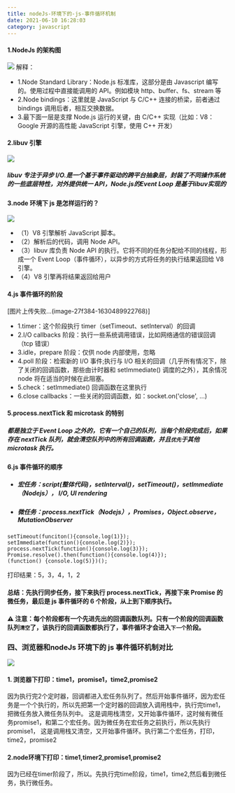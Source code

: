 ```yaml
---
title: nodeJs-环境下的-js-事件循环机制
date: 2021-06-10 16:28:03
category: javascript
---
```

#### 1.NodeJs 的架构图

![](https://upload-images.jianshu.io/upload_images/10024246-4ec354e2fbd21df0.png?imageMogr2/auto-orient/strip%7CimageView2/2/w/1240)
解释：

*   1.Node Standard Library：Node.js 标准库，这部分是由 Javascript 编写的。使用过程中直接能调用的 API。例如模块 http、buffer、fs、stream 等
*   2.Node bindings：这里就是 JavaScript 与 C/C++ 连接的桥梁，前者通过 bindings 调用后者，相互交换数据。
*   3.最下面一层是支撑 Node.js 运行的关键，由 C/C++ 实现（比如：V8：Google 开源的高性能 JavaScript 引擎，使用 C++ 开发）

#### 2.libuv 引擎

![](https://upload-images.jianshu.io/upload_images/10024246-9e98b53716e6e88d.png?imageMogr2/auto-orient/strip%7CimageView2/2/w/1240)

##### libuv 专注于异步 I/O.是一个基于事件驱动的跨平台抽象层，封装了不同操作系统的一些底层特性，对外提供统一 API，Node.js的Event Loop 是基于libuv实现的

#### 3.node 环境下 js 是怎样运行的？

![](https://upload-images.jianshu.io/upload_images/10024246-d26f1132c8d83035.png?imageMogr2/auto-orient/strip%7CimageView2/2/w/1240)

*   （1）V8 引擎解析 JavaScript 脚本。
*   （2）解析后的代码，调用 Node API。
*   （3）libuv 库负责 Node API 的执行。它将不同的任务分配给不同的线程，形成一个 Event Loop（事件循环），以异步的方式将任务的执行结果返回给 V8 引擎。
*   （4）V8 引擎再将结果返回给用户

#### 4.js 事件循环的阶段

[图片上传失败...(image-27f384-1630489922768)] 

*   1.timer：这个阶段执行 timer（setTimeout、setInterval）的回调
*   2.I/O callbacks 阶段：执行一些系统调用错误，比如网络通信的错误回调（tcp 错误）
*   3.idle，prepare 阶段：仅供 node 内部使用，忽略
*   4.poll 阶段：检索新的 I/O 事件;执行与 I/O 相关的回调（几乎所有情况下，除了关闭的回调函数，那些由计时器和 setImmediate() 调度的之外），其余情况 node 将在适当的时候在此阻塞。
*   5.check：setImmediate() 回调函数在这里执行
*   6.close callbacks：一些关闭的回调函数，如：socket.on('close', ...)

#### 5.process.nextTick 和 microtask 的特别

##### 都是独立于 Event Loop 之外的，它有一个自己的队列，当每个阶段完成后，如果存在 nextTick 队列，就会清空队列中的所有回调函数，并且`优先`于其他 microtask 执行。

#### 6.js 事件循环的顺序

*   ##### 宏任务：script(整体代码)，setInterval()，setTimeout()，setImmediate（Nodejs）， I/O, UI rendering

*   ##### 微任务：process.nextTick（Nodejs），Promises，Object.observe， MutationObserver

```
setTimeout(funciton(){console.log(1)});
setImmediate(function(){console.log(2)});
process.nextTick(function(){console.log(3)});
Promise.resolve().then(function(){console.log(4)});
(function() {console.log(5)})();
```

打印结果：5，3，4，1，2

#### 总结：先执行同步任务，接下来执行 process.nextTick，再接下来 Promise 的微任务，最后是 js 事件循环的 6 个阶段，从上到下顺序执行。

#### ⚠️ 注意：每个阶段都有一个先进先出的回调函数队列。只有一个阶段的回调函数队列`清空`了，该执行的回调函数都执行了，事件循环才会进入`下一个`阶段。

### 四、浏览器和nodeJs 环境下的 js 事件循环机制对比

![](https://upload-images.jianshu.io/upload_images/10024246-818b94f2230c511b.png?imageMogr2/auto-orient/strip%7CimageView2/2/w/1240)


#### 1\. 浏览器下打印：time1，promise1，time2,promise2

因为执行完2个定时器，回调都进入宏任务队列了。然后开始事件循环，因为宏任务是一个个执行的，所以先把第一个定时器的回调放入调用栈中，执行完time1，把微任务放入微任务队列中。
这是调用栈清空，又开始事件循环，这时候有微任务promise1，和第二个宏任务。因为微任务在宏任务之前执行，所以先执行promise1，
这是调用栈又清空，又开始事件循环。执行第二个宏任务，打印，time2，promise2

#### 2.node环境下打印：time1,timer2,promise1,promise2

因为已经在timer阶段了，所以。先执行完time阶段，time1，time2,然后看到微任务，执行微任务。
